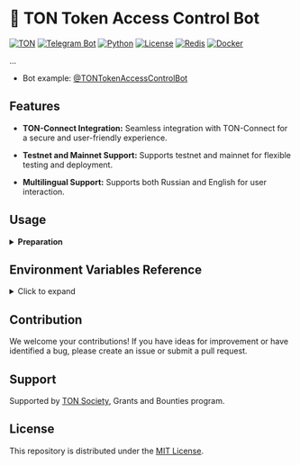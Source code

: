 # 🤖 TON Token Access Control Bot

[![TON](https://img.shields.io/badge/TON-grey?logo=TON&logoColor=40AEF0)](https://ton.org)
[![Telegram Bot](https://img.shields.io/badge/Bot-grey?logo=telegram)](https://core.telegram.org/bots)
[![Python](https://img.shields.io/badge/Python-3.10-blue.svg)](https://www.python.org/downloads/release/python-3100/)
[![License](https://img.[db](app%2Fdb)shields.io/github/license/nessshon/token-access-control-bot)](https://github.com/nessshon/token-access-control-bot/blob/main/LICENSE)
[![Redis](https://img.shields.io/badge/Redis-Yes?logo=redis&color=white)](https://redis.io/)
[![Docker](https://img.shields.io/badge/Docker-blue?logo=docker&logoColor=white)](https://www.docker.com/)

...

* Bot example: [@TONTokenAccessControlBot](https://t.me/TONTokenAccessControlBot)

## Features

* **TON-Connect Integration:** Seamless integration with TON-Connect for a secure and user-friendly experience.

* **Testnet and Mainnet Support:** Supports testnet and mainnet for flexible testing and deployment.

* **Multilingual Support:** Supports both Russian and English for user interaction.

## Usage

<details>
<summary><b>Preparation</b></summary>

1. Create a private group and/or channel.

2. Create a bot via [@BotFather](https://t.me/BotFather) and save the `TOKEN` (later it will be referred to
   as `BOT_TOKEN`).

3. Create an API key on [tonconsole.com](https://tonconsole.com) (Later referred to as `TONAPI_KEY`).

4. Obtain a key for TON Connect (Optional, later referred to as `TONAPI_TONCONNECT_KEY`). This key is necessary for the
   proper functioning of TON Connect on the backend under heavy user load. You can get the key by contacting @subden via
   private message. Tell him about your project and the need for this key.

5. If desired, customize the bot's texts in the file
   named [texts](https://github.com/nessshon/token-access-control-bot/blob/main/app/texts.py) according to your needs.

6. If desired, add your preferred language
   to [SUPPORTED_LANGUAGES](https://github.com/nessshon/token-access-control-bot/blob/app/texts.py#L4) and add the
   corresponding codes to [TEXT_BUTTONS](https://github.com/nessshon/token-access-control-bot/blob/app/texts.py#L9)
   and [TEXT_MESSAGES](https://github.com/nessshon/token-access-control-bot/blob/app/texts.py#L54).

7. Clone the repository:

    ```bash
    git clone https://github.com/nessshon/token-access-control-bot.git
    ```

8. Change into the bot directory:

    ```bash
    cd token-access-control-bot
    ```
9. Clone environment variables file:

   ```bash
   cp .env.example .env
   ```

10. Configure [environment variables](#environment-variables-reference) variables file:

    ```bash
    nano .env
    ```

11. Install Docker and Docker Compose

    ```bash
    sudo apt install docker.io && docker-compose -y
    ```

12. Running a bot in a docker container:

    ```bash
    docker-compose up --build
    ```

13. Start the bot with the command `/start`, choose the language, and authenticate using TON Connect.

14. Access the admin panel with the command `/admin` and add the token.

15. Add the bot to your private chat, ensuring you grant permissions to add administrators. After that, the bot will
    prompt you to add the chat to the database for monitoring.

16. Done!

</details>

## Environment Variables Reference

<details>
<summary>Click to expand</summary>

Here is a comprehensive reference guide for the environment variables used in the project:

| Variable                                  | Type   | Description                                                                                                                                                                                                                   | Example                                                                                   |
|-------------------------------------------|--------|-------------------------------------------------------------------------------------------------------------------------------------------------------------------------------------------------------------------------------|-------------------------------------------------------------------------------------------|
| `BOT_TOKEN`                               | `str`  | Bot token, obtained from [@BotFather](https://t.me/BotFather)                                                                                                                                                                 | `123456:qweRTY`                                                                           | 
| `BOT_DEV_ID`                              | `int`  | User ID of the bot developer, get it on [my_id_bot](https://t.me/my_id_bot)                                                                                                                                                   | `123456789`                                                                               |
| `BOT_ADMIN_ID`                            | `int`  | User ID of the bot admin [my_id_bot](https://t.me/my_id_bot)                                                                                                                                                                  | `123456789`                                                                               |
| `IS_TESTNET`                              | `bool` | Set to `True` for TON testnet or `False` for mainnet                                                                                                                                                                          | `False`                                                                                   |
| `MANIFEST_URL`                            | `str`  | URL of the bot's manifest file                                                                                                                                                                                                | `https://github.com/nessshon/token-access-control-bot/blob/main/tonconnect-manifest.json` |
| `TONAPI_KEY`                              | `str`  | API key for TONAPI, get it on [tonconsole.com](https://tonconsole.com)                                                                                                                                                        | `AE33E...3FYQ`                                                                            |
| `TONAPI_TONCONNECT_KEY`                   | `str`  | API key for TON Connect (optional), get it by contacting [@subden](https://t.me/subden)                                                                                                                                       | `587d4...5a71`                                                                            |
| `SCHEDULER_CHECK_CHAT_MEMBERS_INTERVAL`   | `int`  | Interval (minutes) for checking chat members (1-5 minutes would be acceptable)                                                                                                                                                | `587d4...5a71`                                                                            |
| `SCHEDULER_UPDATE_TOKEN_HOLDERS_INTERVAL` | `int`  | Interval (minutes) for updating token holders (adjust value by Jetton holders or NFT elements. Every 1000 tokens or holders equals 1-2 seconds. For instance, for collections with 30k or fewer elements, set the value to 1) | `587d4...5a71`                                                                            |
| `REDIS_HOST`                              | `str`  | Hostname or IP address of the Redis server (set `redis` if you don't have your own Redis server)                                                                                                                              | `redis`                                                                                   |
| `REDIS_PORT`                              | `int`  | Port number of the Redis server (set `6379` if you don't have your own Redis server)                                                                                                                                          | `6379`                                                                                    |
| `REDIS_DB`                                | `int`  | Redis database number (set `0` if you don't have your own Redis server)                                                                                                                                                       | `0`                                                                                       |

</details>

## Contribution

We welcome your contributions! If you have ideas for improvement or have identified a bug, please create an issue or
submit a pull request.

## Support

Supported by [TON Society](https://github.com/ton-society/grants-and-bounties), Grants and Bounties program.

## License

This repository is distributed under
the [MIT License](https://github.com/nessshon/token-access-control-bot/blob/main/LICENSE).
